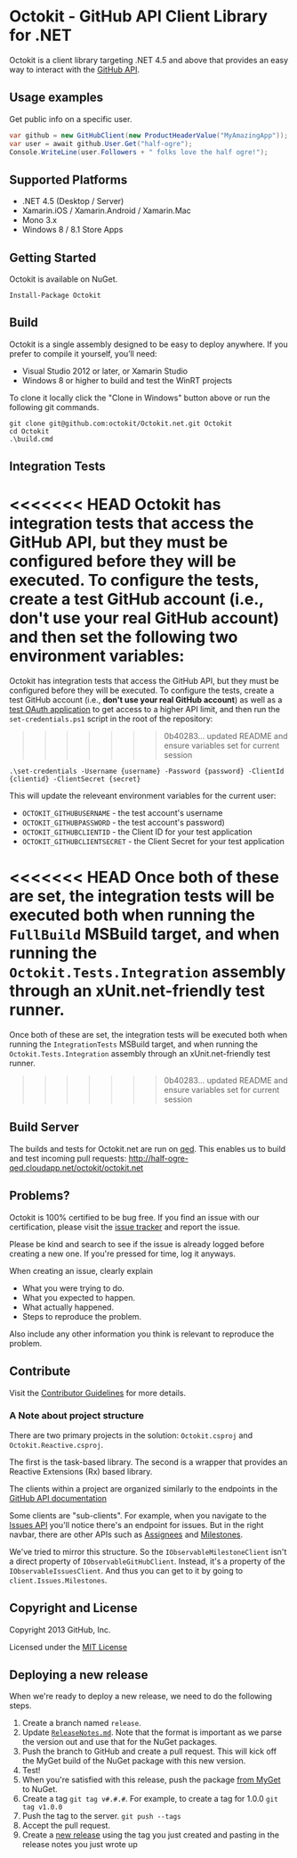 # Octokit - GitHub API Client Library for .NET

Octokit is a client library targeting .NET 4.5 and above that provides an easy
way to interact with the [GitHub API](http://developer.github.com/v3/).

## Usage examples

Get public info on a specific user.

```c#
var github = new GitHubClient(new ProductHeaderValue("MyAmazingApp"));
var user = await github.User.Get("half-ogre");
Console.WriteLine(user.Followers + " folks love the half ogre!");
```

## Supported Platforms

* .NET 4.5 (Desktop / Server)
* Xamarin.iOS / Xamarin.Android / Xamarin.Mac
* Mono 3.x
* Windows 8 / 8.1 Store Apps

## Getting Started

Octokit is available on NuGet.

```
Install-Package Octokit
```

## Build

Octokit is a single assembly designed to be easy to deploy anywhere. If you prefer
to compile it yourself, you’ll need:

* Visual Studio 2012 or later, or Xamarin Studio
* Windows 8 or higher to build and test the WinRT projects

To clone it locally click the "Clone in Windows" button above or run the 
following git commands.

```
git clone git@github.com:octokit/Octokit.net.git Octokit
cd Octokit
.\build.cmd
```

## Integration Tests

<<<<<<< HEAD
Octokit has integration tests that access the GitHub API, but they must be configured before they will be executed. 
To configure the tests, create a test GitHub account (i.e., **don't use your real GitHub account**) and then set
the following two environment variables:
=======
Octokit has integration tests that access the GitHub API, but they must be
configured before they will be executed. To configure the tests, create a test
GitHub account (i.e., **don't use your real GitHub account**) as well as a
[test OAuth application](https://github.com/settings/applications/new) to get
access to a higher API limit, and then run the `set-credentials.ps1` script
in the root of the repository:
>>>>>>> 0b40283... updated README and ensure variables set for current session

```
.\set-credentials -Username {username} -Password {password} -ClientId {clientid} -ClientSecret {secret}
```

This will update the releveant environment variables for the current user:

- `OCTOKIT_GITHUBUSERNAME` - the test account's username
- `OCTOKIT_GITHUBPASSWORD` - the test account's password)
- `OCTOKIT_GITHUBCLIENTID` - the Client ID for your test application
- `OCTOKIT_GITHUBCLIENTSECRET` - the Client Secret for your test application

<<<<<<< HEAD
Once both of these are set, the integration tests will be executed both when running the `FullBuild` MSBuild target,
and when running the `Octokit.Tests.Integration` assembly through an xUnit.net-friendly test runner.
=======
Once both of these are set, the integration tests will be executed both when
running the `IntegrationTests` MSBuild target, and when running the
`Octokit.Tests.Integration` assembly through an xUnit.net-friendly test runner.
>>>>>>> 0b40283... updated README and ensure variables set for current session

## Build Server

The builds and tests for Octokit.net are run on [qed](https://github.com/half-ogre/qed/). This enables us to build and test incoming pull requests: http://half-ogre-qed.cloudapp.net/octokit/octokit.net

## Problems?

Octokit is 100% certified to be bug free. If you find an issue with our 
certification, please visit the [issue tracker](https://github.com/octokit/octokit.net/issues) 
and report the issue. 

Please be kind and search to see if the issue is already logged before creating
a new one. If you're pressed for time, log it anyways.

When creating an issue, clearly explain

* What you were trying to do.
* What you expected to happen.
* What actually happened.
* Steps to reproduce the problem.

Also include any other information you think is relevant to reproduce the 
problem.

## Contribute

Visit the [Contributor Guidelines](https://github.com/octokit/octokit.net/blob/master/CONTRIBUTING.md) 
for more details.

### A Note about project structure

There are two primary projects in the solution: `Octokit.csproj` and `Octokit.Reactive.csproj`.

The first is the task-based library. The second is a wrapper that provides an Reactive Extensions (Rx) based library.

The clients within a project are organized similarly to the endpoints in the [GitHub API documentation](http://developer.github.com/v3/)

Some clients are "sub-clients". For example, when you navigate to the [Issues API](http://developer.github.com/v3/issues/) you'll notice there's an endpoint for issues. But in the right navbar, there are other APIs such as [Assignees](http://developer.github.com/v3/issues/assignees/) and [Milestones](http://developer.github.com/v3/issues/milestones/).

We've tried to mirror this structure. So the `IObservableMilestoneClient` isn't a direct property of `IObservableGitHubClient`. Instead, it's a property of the `IObservableIssuesClient`. And thus you can get to it by going to `client.Issues.Milestones`.

## Copyright and License

Copyright 2013 GitHub, Inc.

Licensed under the [MIT License](https://github.com/octokit/octokit.net/blob/master/LICENSE.txt)

## Deploying a new release

When we're ready to deploy a new release, we need to do the following steps.

1. Create a branch named `release`.
2. Update [`ReleaseNotes.md`](ReleaseNotes.md). Note that the format is important as we parse the version out and use that for the NuGet packages.
3. Push the branch to GitHub and create a pull request. This will kick off the MyGet build of the NuGet package with this new version.
4. Test!
5. When you're satisfied with this release, push the package [from MyGet](https://www.myget.org/feed/Packages/octokit) to NuGet.
6. Create a tag `git tag v#.#.#`. For example, to create a tag for 1.0.0 `git tag v1.0.0`
7. Push the tag to the server. `git push --tags`
7. Accept the pull request.
8. Create a [new release](https://github.com/octokit/octokit.net/releases/new) using the tag you just created and pasting in the release notes you just wrote up
